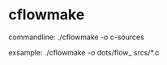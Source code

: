 # cflowmake

commandline:
    ./cflowmake -o <out prefix> c-sources

exsample: 
    ./cflowmake -o dots/flow_ srcs/*.c


